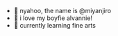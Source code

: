 - 👋 nyahoo, the name is @miyanjiro
- 👀 i love my boyfie alvannie!
- 🌱 currently learning fine arts

<!---
miyanjiro/miyanjiro is a ✨ special ✨ repository because its `README.md` (this file) appears on your GitHub profile.
You can click the Preview link to take a look at your changes.
--->
